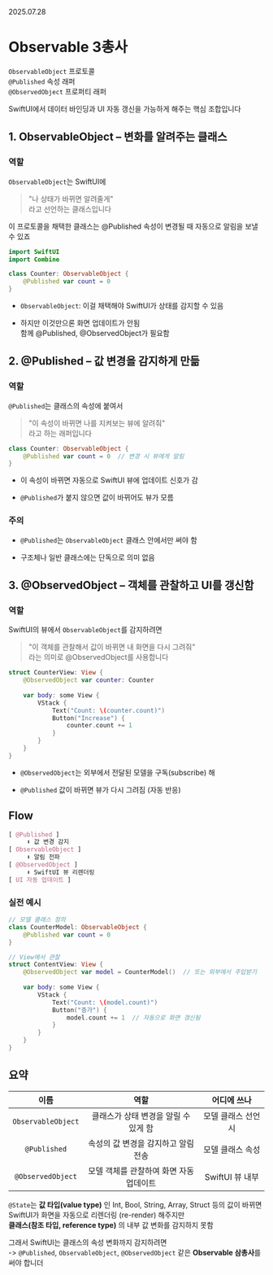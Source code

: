 2025.07.28

# Observable 3총사
`ObservableObject` 프로토콜<br>
`@Published` 속성 래퍼<br>
`@ObservedObject` 프로퍼티 래퍼

SwiftUI에서 데이터 바인딩과 UI 자동 갱신을 가능하게 해주는 핵심 조합입니다

## 1. ObservableObject – 변화를 알려주는 클래스
### 역할
`ObservableObject`는 SwiftUI에<br>
>"나 상태가 바뀌면 알려줄게"<br>라고 선언하는 클래스입니다

이 프로토콜을 채택한 클래스는
@Published 속성이 변경될 때 자동으로 알림을 보낼 수 있죠

```swift
import SwiftUI
import Combine

class Counter: ObservableObject {
    @Published var count = 0
}
```
- `ObservableObject`: 이걸 채택해야 SwiftUI가 상태를 감지할 수 있음

- 하지만 이것만으론 화면 업데이트가 안됨<br> 함께 @Published, @ObservedObject가 필요함


## 2. @Published – 값 변경을 감지하게 만듦
### 역할
`@Published`는 클래스의 속성에 붙여서
> "이 속성이 바뀌면 나를 지켜보는 뷰에 알려줘" <br>라고 하는 래퍼입니다

```swift
class Counter: ObservableObject {
    @Published var count = 0  // 변경 시 뷰에게 알림
}
```
- 이 속성이 바뀌면 자동으로 SwiftUI 뷰에 업데이트 신호가 감

- `@Published`가 붙지 않으면 값이 바뀌어도 뷰가 모름

### 주의
- `@Published`는 `ObservableObject` 클래스 안에서만 써야 함

- 구조체나 일반 클래스에는 단독으로 의미 없음

## 3. @ObservedObject – 객체를 관찰하고 UI를 갱신함
### 역할
SwiftUI의 뷰에서 `ObservableObject`를 감지하려면

> "이 객체를 관찰해서 값이 바뀌면 내 화면을 다시 그려줘" <br>라는 의미로 @ObservedObject를 사용합니다

```swift
struct CounterView: View {
    @ObservedObject var counter: Counter
    
    var body: some View {
        VStack {
            Text("Count: \(counter.count)")
            Button("Increase") {
                counter.count += 1
            }
        }
    }
}
```
- `@ObservedObject`는 외부에서 전달된 모델을 구독(subscribe) 해

- `@Published` 값이 바뀌면 뷰가 다시 그려짐 (자동 반응)

## Flow
```css
[ @Published ]
     ⬇️ 값 변경 감지
[ ObservableObject ]
     ⬇️ 알림 전파
[ @ObservedObject ]
     ⬇️ SwiftUI 뷰 리렌더링
[ UI 자동 업데이트 ]
```


### 실전 예시
```swift 
// 모델 클래스 정의
class CounterModel: ObservableObject {
    @Published var count = 0
}

// View에서 관찰
struct ContentView: View {
    @ObservedObject var model = CounterModel()  // 또는 외부에서 주입받기
    
    var body: some View {
        VStack {
            Text("Count: \(model.count)")
            Button("증가") {
                model.count += 1  // 자동으로 화면 갱신됨
            }
        }
    }
}
```


## 요약

이름|역할|어디에 쓰나
|:-:|:-:|:-:|
`ObservableObject`|클래스가 상태 변경을 알릴 수 있게 함|모델 클래스 선언 시
`@Published`|속성의 값 변경을 감지하고 알림 전송|모델 클래스 속성
`@ObservedObject`|모델 객체를 관찰하여 화면 자동 업데이트|SwiftUI 뷰 내부


`@State`는 **값 타입(value type)** 인 Int, Bool, String, Array, Struct 등의 값이 바뀌면 SwiftUI가 화면을 자동으로 리렌더링 (re-render) 해주지만<br>
**클래스(참조 타입, reference type)** 의 내부 값 변화를 감지하지 못함

그래서 SwiftUI는 클래스의 속성 변화까지 감지하려면<br>
-> `@Published`, `ObservableObject`, `@ObservedObject` 같은 **Observable 삼총사**를 써야 합니더